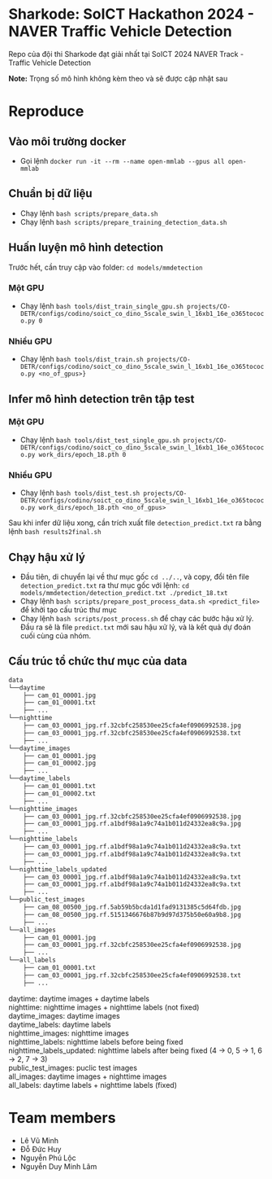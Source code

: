 # Sharkode: SoICT Hackathon 2024 - NAVER Traffic Vehicle Detection

Repo của đội thi Sharkode đạt giải nhất tại SoICT 2024 NAVER Track - Traffic Vehicle Detection

**Note:** Trọng số mô hình không kèm theo và sẽ được cập nhật sau

# Reproduce

## Vào môi trường docker
- Gọi lệnh `docker run -it --rm --name open-mmlab --gpus all open-mmlab`

## Chuẩn bị dữ liệu
- Chạy lệnh `bash scripts/prepare_data.sh`
- Chạy lệnh `bash scripts/prepare_training_detection_data.sh`

## Huấn luyện mô hình detection

Trước hết, cần truy cập vào folder: `cd models/mmdetection`

### Một GPU

- Chạy lệnh `bash tools/dist_train_single_gpu.sh projects/CO-DETR/configs/codino/soict_co_dino_5scale_swin_l_16xb1_16e_o365tococo.py 0`

### Nhiều GPU

- Chạy lệnh `bash tools/dist_train.sh projects/CO-DETR/configs/codino/soict_co_dino_5scale_swin_l_16xb1_16e_o365tococo.py <no_of_gpus>}`

## Infer mô hình detection trên tập test

### Một GPU

- Chạy lệnh `bash tools/dist_test_single_gpu.sh projects/CO-DETR/configs/codino/soict_co_dino_5scale_swin_l_16xb1_16e_o365tococo.py work_dirs/epoch_18.pth 0`

### Nhiều GPU

- Chạy lệnh `bash tools/dist_test.sh projects/CO-DETR/configs/codino/soict_co_dino_5scale_swin_l_16xb1_16e_o365tococo.py work_dirs/epoch_18.pth <no_of_gpus>`

Sau khi infer dữ liệu xong, cần trích xuất file `detection_predict.txt` ra bằng lệnh `bash results2final.sh`

## Chạy hậu xử lý

- Đầu tiên, di chuyển lại về thư mục gốc `cd ../..`, và copy, đổi tên file `detection_predict.txt` ra thư mục gốc với lệnh: `cd models/mmdetection/detection_predict.txt ./predict_18.txt`
- Chạy lệnh `bash scripts/prepare_post_process_data.sh <predict_file>` để khởi tạo cấu trúc thư mục
- Chạy lệnh `bash scripts/post_process.sh` để chạy các bước hậu xử lý. Đầu ra sẽ là file `predict.txt` mới sau hậu xử lý, và là kết quả dự đoán cuối cùng của nhóm.

## Cấu trúc tổ chức thư mục của data
```bash
data
└──daytime
    ├── cam_01_00001.jpg
    ├── cam_01_00001.txt
    ├── ...
└──nighttime
    ├── cam_03_00001_jpg.rf.32cbfc258530ee25cfa4ef0906992538.jpg
    ├── cam_03_00001_jpg.rf.32cbfc258530ee25cfa4ef0906992538.txt
    ├── ...
└──daytime_images
    ├── cam_01_00001.jpg
    ├── cam_01_00002.jpg
    ├── ...
└──daytime_labels
    ├── cam_01_00001.txt
    ├── cam_01_00002.txt
    ├── ...
└──nighttime_images
    ├── cam_03_00001_jpg.rf.32cbfc258530ee25cfa4ef0906992538.jpg
    ├── cam_03_00001_jpg.rf.a1bdf98a1a9c74a1b011d24332ea8c9a.jpg
    ├── ...
└──nighttime_labels
    ├── cam_03_00001_jpg.rf.a1bdf98a1a9c74a1b011d24332ea8c9a.txt
    ├── cam_03_00001_jpg.rf.a1bdf98a1a9c74a1b011d24332ea8c9a.txt
    ├── ...
└──nighttime_labels_updated
    ├── cam_03_00001_jpg.rf.a1bdf98a1a9c74a1b011d24332ea8c9a.txt
    ├── cam_03_00001_jpg.rf.a1bdf98a1a9c74a1b011d24332ea8c9a.txt
    ├── ...
└──public_test_images
    ├── cam_08_00500_jpg.rf.5ab59b5bcda1d1fad9131385c5d64fdb.jpg
    ├── cam_08_00500_jpg.rf.5151346676b87b9d97d375b50e60a9b8.jpg
    ├── ...
└──all_images
    ├── cam_01_00001.jpg
    ├── cam_03_00001_jpg.rf.32cbfc258530ee25cfa4ef0906992538.jpg
    ├── ...
└──all_labels
    ├── cam_01_00001.txt
    ├── cam_03_00001_jpg.rf.32cbfc258530ee25cfa4ef0906992538.txt
    ├── ...
```
daytime: daytime images + daytime labels  
nighttime: nighttime images + nighttime labels (not fixed)  
daytime_images: daytime images  
daytime_labels: daytime labels  
nighttime_images: nighttime images  
nighttime_labels: nighttime labels before being fixed  
nighttime_labels_updated: nighttime labels after being fixed (4 -> 0, 5 -> 1, 6 -> 2, 7 -> 3)  
public_test_images: puclic test images  
all_images: daytime images + nighttime images  
all_labels: daytime labels + nighttime labels (fixed)  

# Team members

- Lê Vũ Minh
- Đỗ Đức Huy
- Nguyễn Phú Lộc
- Nguyễn Duy Minh Lâm
